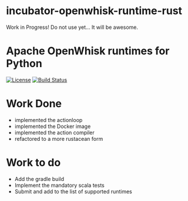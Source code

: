 # incubator-openwhisk-runtime-rust

Work in Progress! Do not use yet...
It will be awesome.

# Apache OpenWhisk runtimes for Python
[![License](https://img.shields.io/badge/license-Apache--2.0-blue.svg)](http://www.apache.org/licenses/LICENSE-2.0)
[![Build Status](https://travis-ci.org/apache/incubator-openwhisk-runtime-rust.svg?branch=master)](https://travis-ci.org/apache/incubator-openwhisk-runtime-rust)

# Work Done

- implemented the actionloop
- implemented the Docker image
- implemented the action compiler
- refactored to a more rustacean form

# Work to do

- Add the gradle build
- Implement the mandatory scala tests
- Submit and add to the list of supported runtimes
